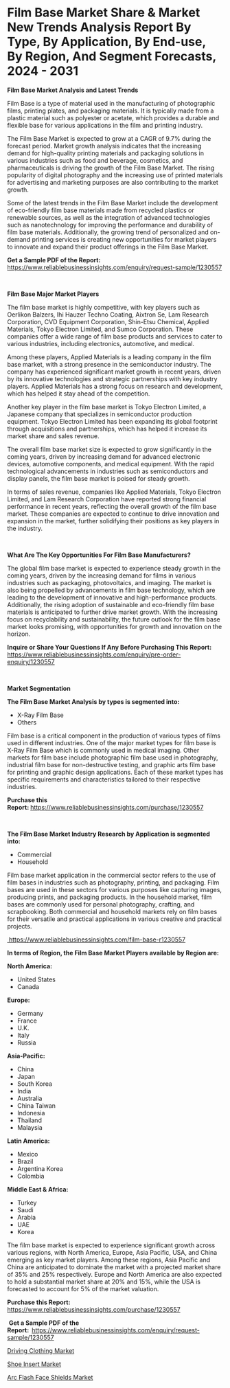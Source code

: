 <p><h1>Film Base Market Share & Market New Trends Analysis Report By Type, By Application, By End-use, By Region, And Segment Forecasts, 2024 - 2031</h1></p><p><strong>Film Base Market Analysis and Latest Trends</strong></p>
<p><p>Film Base is a type of material used in the manufacturing of photographic films, printing plates, and packaging materials. It is typically made from a plastic material such as polyester or acetate, which provides a durable and flexible base for various applications in the film and printing industry.</p><p>The Film Base Market is expected to grow at a CAGR of 9.7% during the forecast period. Market growth analysis indicates that the increasing demand for high-quality printing materials and packaging solutions in various industries such as food and beverage, cosmetics, and pharmaceuticals is driving the growth of the Film Base Market. The rising popularity of digital photography and the increasing use of printed materials for advertising and marketing purposes are also contributing to the market growth.</p><p>Some of the latest trends in the Film Base Market include the development of eco-friendly film base materials made from recycled plastics or renewable sources, as well as the integration of advanced technologies such as nanotechnology for improving the performance and durability of film base materials. Additionally, the growing trend of personalized and on-demand printing services is creating new opportunities for market players to innovate and expand their product offerings in the Film Base Market.</p></p>
<p><strong>Get a Sample PDF of the Report:&nbsp;</strong> <a href="https://www.reliablebusinessinsights.com/enquiry/request-sample/1230557">https://www.reliablebusinessinsights.com/enquiry/request-sample/1230557</a></p>
<p>&nbsp;</p>
<p><strong>Film Base Major Market Players</strong></p>
<p><p>The film base market is highly competitive, with key players such as Oerlikon Balzers, Ihi Hauzer Techno Coating, Aixtron Se, Lam Research Corporation, CVD Equipment Corporation, Shin-Etsu Chemical, Applied Materials, Tokyo Electron Limited, and Sumco Corporation. These companies offer a wide range of film base products and services to cater to various industries, including electronics, automotive, and medical.</p><p>Among these players, Applied Materials is a leading company in the film base market, with a strong presence in the semiconductor industry. The company has experienced significant market growth in recent years, driven by its innovative technologies and strategic partnerships with key industry players. Applied Materials has a strong focus on research and development, which has helped it stay ahead of the competition.</p><p>Another key player in the film base market is Tokyo Electron Limited, a Japanese company that specializes in semiconductor production equipment. Tokyo Electron Limited has been expanding its global footprint through acquisitions and partnerships, which has helped it increase its market share and sales revenue.</p><p>The overall film base market size is expected to grow significantly in the coming years, driven by increasing demand for advanced electronic devices, automotive components, and medical equipment. With the rapid technological advancements in industries such as semiconductors and display panels, the film base market is poised for steady growth.</p><p>In terms of sales revenue, companies like Applied Materials, Tokyo Electron Limited, and Lam Research Corporation have reported strong financial performance in recent years, reflecting the overall growth of the film base market. These companies are expected to continue to drive innovation and expansion in the market, further solidifying their positions as key players in the industry.</p></p>
<p>&nbsp;</p>
<p><strong>What Are The Key Opportunities For Film Base Manufacturers?</strong></p>
<p><p>The global film base market is expected to experience steady growth in the coming years, driven by the increasing demand for films in various industries such as packaging, photovoltaics, and imaging. The market is also being propelled by advancements in film base technology, which are leading to the development of innovative and high-performance products. Additionally, the rising adoption of sustainable and eco-friendly film base materials is anticipated to further drive market growth. With the increasing focus on recyclability and sustainability, the future outlook for the film base market looks promising, with opportunities for growth and innovation on the horizon.</p></p>
<p><strong>Inquire or Share Your Questions If Any Before Purchasing This Report:</strong> <a href="https://www.reliablebusinessinsights.com/enquiry/pre-order-enquiry/1230557">https://www.reliablebusinessinsights.com/enquiry/pre-order-enquiry/1230557</a></p>
<p>&nbsp;</p>
<p><strong>Market Segmentation</strong></p>
<p><strong>The Film Base Market Analysis by types is segmented into:</strong></p>
<p><ul><li>X-Ray Film Base</li><li>Others</li></ul></p>
<p><p>Film base is a critical component in the production of various types of films used in different industries. One of the major market types for film base is X-Ray Film Base which is commonly used in medical imaging. Other markets for film base include photographic film base used in photography, industrial film base for non-destructive testing, and graphic arts film base for printing and graphic design applications. Each of these market types has specific requirements and characteristics tailored to their respective industries.</p></p>
<p><strong>Purchase this Report:&nbsp;</strong><a href="https://www.reliablebusinessinsights.com/purchase/1230557">https://www.reliablebusinessinsights.com/purchase/1230557</a></p>
<p>&nbsp;</p>
<p><strong>The Film Base Market Industry Research by Application is segmented into:</strong></p>
<p><ul><li>Commercial</li><li>Household</li></ul></p>
<p><p>Film base market application in the commercial sector refers to the use of film bases in industries such as photography, printing, and packaging. Film bases are used in these sectors for various purposes like capturing images, producing prints, and packaging products. In the household market, film bases are commonly used for personal photography, crafting, and scrapbooking. Both commercial and household markets rely on film bases for their versatile and practical applications in various creative and practical projects.</p></p>
<p><a href="https://www.reliablebusinessinsights.com/film-base-r1230557">&nbsp;https://www.reliablebusinessinsights.com/film-base-r1230557</a></p>
<p><strong>In terms of Region, the Film Base Market Players available by Region are:</strong></p>
<p>
    <p> <strong> North America: </strong>
        <ul>
            <li>United States</li>
            <li>Canada</li>
        </ul>
        </p> 
    <p> <strong> Europe: </strong>
        <ul>
            <li>Germany</li>
            <li>France</li>
            <li>U.K.</li>
            <li>Italy</li>
            <li>Russia</li>
        </ul>
        </p> 
    <p> <strong> Asia-Pacific: </strong>
        <ul>
            <li>China</li>
            <li>Japan</li>
            <li>South Korea</li>
            <li>India</li>
            <li>Australia</li>
            <li>China Taiwan</li>
            <li>Indonesia</li>
            <li>Thailand</li>
            <li>Malaysia</li>
        </ul>
        </p> 
    <p> <strong> Latin America: </strong>
        <ul>
            <li>Mexico</li>
            <li>Brazil</li>
            <li>Argentina Korea</li>
            <li>Colombia</li>
        </ul>
        </p> 
    <p> <strong> Middle East & Africa: </strong>
        <ul>
            <li>Turkey</li>
            <li>Saudi</li>
            <li>Arabia</li>
            <li>UAE</li>
            <li>Korea</li>
        </ul>
    </p>
    </p>
<p><p>The film base market is expected to experience significant growth across various regions, with North America, Europe, Asia Pacific, USA, and China emerging as key market players. Among these regions, Asia Pacific and China are anticipated to dominate the market with a projected market share of 35% and 25% respectively. Europe and North America are also expected to hold a substantial market share at 20% and 15%, while the USA is forecasted to account for 5% of the market valuation.</p></p>
<p><strong>Purchase this Report: </strong><a href="https://www.reliablebusinessinsights.com/purchase/1230557">https://www.reliablebusinessinsights.com/purchase/1230557</a></p>
<p>&nbsp;<strong>Get a Sample PDF of the Report:&nbsp;&nbsp;</strong><a href="https://www.reliablebusinessinsights.com/enquiry/request-sample/1230557">https://www.reliablebusinessinsights.com/enquiry/request-sample/1230557</a></p>
<p><strong></strong></p>
<p><p><a href="https://github.com/emnqcawl19/Market-Research-Report-List-1/blob/main/driving-clothing-market.md">Driving Clothing Market</a></p><p><a href="https://github.com/kulaberyasin52/Market-Research-Report-List-1/blob/main/shoe-insert-market.md">Shoe Insert Market</a></p><p><a href="https://github.com/nafiafirdania/Market-Research-Report-List-1/blob/main/arc-flash-face-shields-market.md">Arc Flash Face Shields Market</a></p></p>